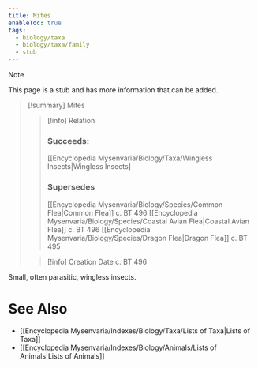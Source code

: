 ```yaml
---
title: Mites
enableToc: true
tags:
  - biology/taxa
  - biology/taxa/family
  - stub
---
```


> [!note]
> This page is a stub and has more information that can be added.

> [!summary] Mites
> > [!info] Relation
> > ### Succeeds:
> > [[Encyclopedia Mysenvaria/Biology/Taxa/Wingless Insects|Wingless Insects]
> > ### Supersedes 
> > [[Encyclopedia Mysenvaria/Biology/Species/Common Flea|Common Flea]] c. BT 496
> > [[Encyclopedia Mysenvaria/Biology/Species/Coastal Avian Flea|Coastal Avian Flea]] c. BT 496
> > [[Encyclopedia Mysenvaria/Biology/Species/Dragon Flea|Dragon Flea]] c. BT 495
>
> > [!info] Creation Date
> > c. BT 496

Small, often parasitic, wingless insects.

# See Also
- [[Encyclopedia Mysenvaria/Indexes/Biology/Taxa/Lists of Taxa|Lists of Taxa]]
- [[Encyclopedia Mysenvaria/Indexes/Biology/Animals/Lists of Animals|Lists of Animals]]
